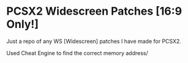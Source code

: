 # PCSX2 Widescreen Patches [16:9 Only!]
Just a repo of any WS [Widescreen] patches I have made for PCSX2.

Used Cheat Engine to find the correct memory address/
